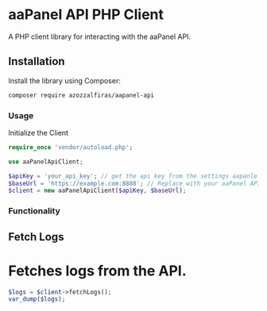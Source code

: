 # aaPanel API PHP Client

A PHP client library for interacting with the aaPanel API.

## Installation

Install the library using Composer:

```bash
composer require azozzalfiras/aapanel-api
```

### Usage

Initialize the Client

```php
require_once 'vendor/autoload.php';

use aaPanelApiClient;

$apiKey = 'your_api_key'; // get the api key from the settings aapanle
$baseUrl = 'https://example.com:8888'; // Replace with your aaPanel API base URL
$client = new aaPanelApiClient($apiKey, $baseUrl);
```


### Functionality

## Fetch Logs
# Fetches logs from the API.
```php
$logs = $client->fetchLogs();
var_dump($logs);
```
